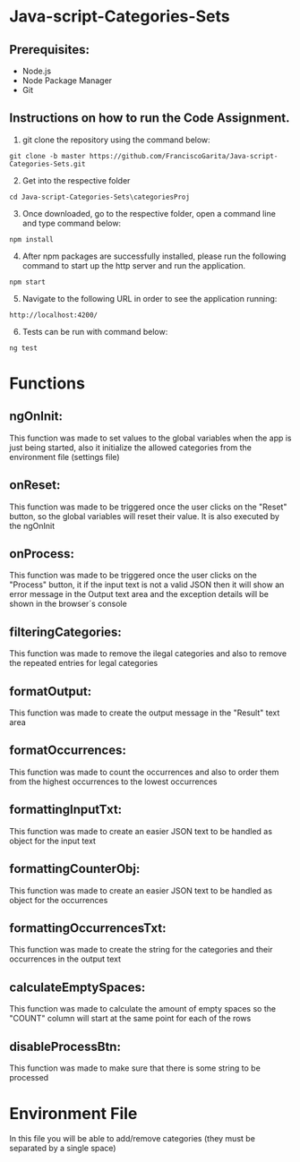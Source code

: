 # Java-script-Categories-Sets

## Prerequisites:

* Node.js
* Node Package Manager
* Git

## Instructions on how to run the Code Assignment.

1. git clone the repository using the command below:

```
git clone -b master https://github.com/FranciscoGarita/Java-script-Categories-Sets.git
```

2. Get into the respective folder

```
cd Java-script-Categories-Sets\categoriesProj
```

3. Once downloaded, go to the respective folder, open a command line and type command below:

```
npm install
```

4. After npm packages are successfully installed, please run the following command to start up the http server and run the application.

```
npm start
```

5. Navigate to the following URL in order to see the application running:

```
http://localhost:4200/
```

6. Tests can be run with command below:

```
ng test
```

# Functions

## ngOnInit:
This function was made to set values to the global variables when the app is just being started, also it initialize the allowed categories from the environment file (settings file)

## onReset:
This function was made to be triggered once the user clicks on the "Reset" button, so the global variables will reset their value. It is also executed by the ngOnInit 

## onProcess:
This function was made to be triggered once the user clicks on the "Process" button, it if the input text is not a valid JSON then it will show an error message in the Output text area and the exception details will be shown in the browser´s console

## filteringCategories:
This function was made to remove the ilegal categories and also to remove the repeated entries for legal categories

## formatOutput:
This function was made to create the output message in the "Result" text area

## formatOccurrences:
This function was made to count the occurrences and also to order them from the highest occurrences to the lowest occurrences

## formattingInputTxt:
This function was made to create an easier JSON text to be handled as object for the input text

## formattingCounterObj:
This function was made to create an easier JSON text to be handled as object for the occurrences

## formattingOccurrencesTxt:
This function was made to create the string for the categories and their occurrences in the output text

## calculateEmptySpaces:
This function was made to calculate the amount of empty spaces so the "COUNT" column will start at the same point for each of the rows 

## disableProcessBtn:
This function was made to make sure that there is some string to be processed

# Environment File
In this file you will be able to add/remove categories (they must be separated by a single space) 